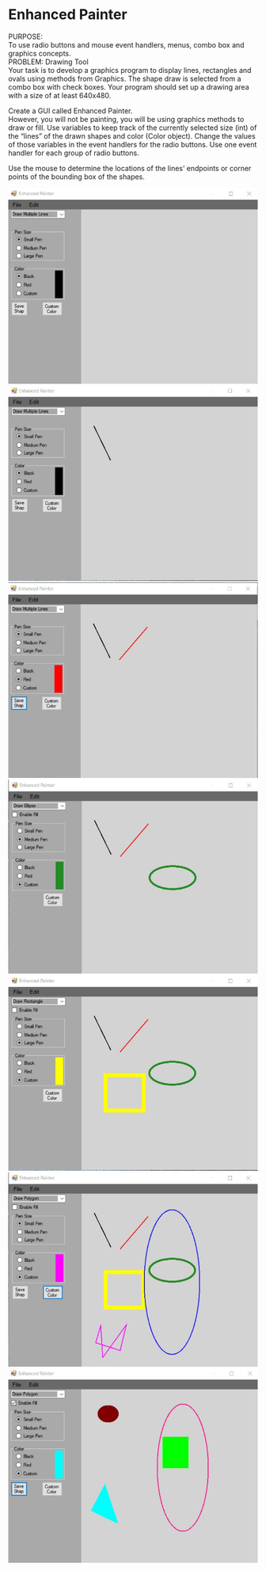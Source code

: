 # Enhanced Painter
 
PURPOSE:  
To use radio buttons and mouse event handlers, menus, combo box and graphics concepts.      
PROBLEM: Drawing Tool  
Your task is to develop a graphics program to display lines, rectangles and ovals using 
methods from Graphics. The shape draw is selected from a combo box with check boxes. 
Your program should set up a drawing area with a size of at least 640x480.    

Create a GUI called Enhanced Painter.  
However, you will not be painting, you will be using graphics methods to draw or 
fill. Use variables to keep track of the currently selected size (int) of the “lines” of the 
drawn shapes and color (Color object). Change the values of those variables in the event 
handlers for the radio buttons. Use one event handler for each group of radio buttons.  

Use the mouse to determine the locations of the lines’ endpoints or corner points of the 
bounding box of the shapes.  


![GUI](Capture.JPG) 
![GUI](Capture1.JPG) 
![GUI](Capture2.JPG) 
![GUI](Capture3.JPG) 
![GUI](Capture4.JPG) 
![GUI](Capture5.JPG) 
![GUI](Capture6.JPG) 
